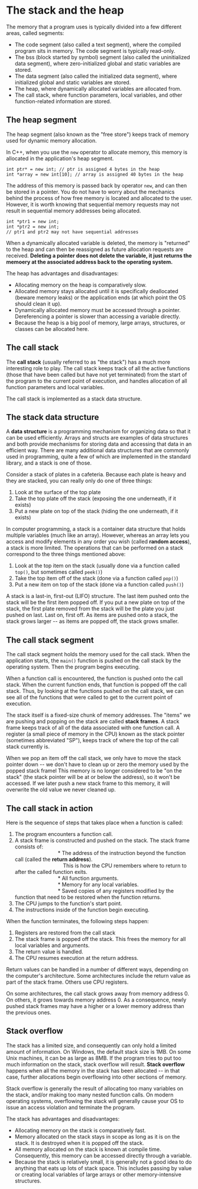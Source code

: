 # The stack and the heap

The memory that a program uses is typically divided into a few different areas, called segments:

* The code segment (also called a text segment), where the compiled program sits in memory. The code segment is typically read-only.  
* The bss (block started by symbol) segment (also called the uninitialized data segment), where zero-initialized global and static variables are stored.
* The data segment (also called the initialized data segment), where initialized global and static variables are stored.  
* The heap, where dynamically allocated variables are allocated from.  
* The call stack, where function parameters, local variables, and other function-related information are stored.  

## The heap segment 

The heap segment (also known as the "free store") keeps track of memory used for dynamic memory allocation. 

In C++, when you use the `new` operator to allocate memory, this memory is allocated in the application's heap segment.

` int ptr* = new int; // ptr is assigned 4 bytes in the heap `  
` int *array = new int[10]; // array is assigned 40 bytes in the heap `  

The address of this memory is passed back by operator `new`, and can then be stored in a pointer. You do not have to worry about the mechanics behind the process of how free memory is located and allocated to the user. However, it is worth knowing that sequential memory requests may not result in sequential memory addresses being allocated.

` int *ptr1 = new int; `  
` int *ptr2 = new int; `  
` // ptr1 and ptr2 may not have sequential addresses `  

When a dynamically allocated variable is deleted, the memory is "returned" to the heap and can then be reassigned as future allocation requests are received. **Deleting a pointer does not delete the variable, it just returns the memoery at the associated address back to the operating system.**  

The heap has advantages and disadvantages:  

* Allocating memory on the heap is comparatively slow.  
* Allocated memory stays allocated until it is specifically deallocated (beware memory leaks) or the application ends (at which point the OS should clean it up).  
* Dynamically allocated memory must be accessed through a pointer. Dereferencing a pointer is slower than accessing a variable directly.  
* Because the heap is a big pool of memory, large arrays, structures, or classes can be allocated here.  

## The call stack  

The **call stack** (usually referred to as "the stack") has a much more interesting role to play. The call stack keeps track of all the active functions (those that have been called but have not yet terminated) from the start of the program to the current point of execution, and handles allocation of all function parameters and local variables.

The call stack is implemented as a stack data structure.

## The stack data structure

A **data structure** is a programming mechanism for organizing data so that it can be used efficiently. Arrays and structs are examples of data structures and both provide mechanisms for storing data and accessing that data in an efficient way. There are many additional data structures that are commonly used in programming, quite a few of which are implemented in the standard library, and a stack is one of those.

Consider a stack of plates in a cafeteria. Because each plate is heavy and they are stacked, you can really only do one of three things:

1. Look at the surface of the top plate  
1. Take the top plate off the stack (exposing the one underneath, if it exists)  
1. Put a new plate on top of the stack (hiding the one underneath, if it exists)  

In computer programming, a stack is a container data structure that holds multiple variables (much like an array). However, whereas an array lets you access and modify elements in any order you wish (called **random access**), a stack is more limited. The operations that can be performed on a stack correspond to the three things mentioned above:  
1. Look at the top item on the stack (usually done via a function called `top()`, but sometimes called `peek()`)  
1. Take the top item off of the stack (done via a function called `pop()`)  
1. Put a new item on top of the stack (done via a function called `push()`)  

A stack is a last-in, first-out (LIFO) structure. The last item pushed onto the stack will be the first item popped off. If you put a new plate on top of the stack, the first plate removed from the stack will be the plate you just pushed on last. Last on, first off. As items are pushed onto a stack, the stack grows larger -- as items are popped off, the stack grows smaller.

## The call stack segment

The call stack segment holds the memory used for the call stack. When the application starts, the `main()` function is pushed on the call stack by the operating system. Then the program begins executing.

When a function call is encountered, the function is pushed onto the call stack. When the current function ends, that function is popped off the call stack. Thus, by looking at the functions pushed on the call stack, we can see all of the functions that were called to get to the current point of execution.

The stack itself is a fixed-size chunk of memory addresses. The "items" we are pushing and popping on the stack are called **stack frames**. A stack frame keeps track of all of the data associated with one function call. A register (a small piece of memory in the CPU) known as the stack pointer (sometimes abbreviated "SP"), keeps track of where the top of the call stack currently is.

When we pop an item off the call stack, we only have to move the stack pointer down -- we don't have to clean up or zero the memory used by the popped stack framel This memory is no longer considered to be "on the stack" (the stack pointer will be at or below the address), so it won't be accessed. If we later push a new stack frame to this memory, it will overwrite the old value we never cleaned up.

## The call stack in action

Here is the sequence of steps that takes place when a function is called:

1. The program encounters a function call.  
1. A stack frame is constructed and pushed on the stack. The stack frame consists of:  
&emsp;&emsp;&emsp;&emsp;&emsp;&emsp;&emsp;&emsp; * The address of the instruction beyond the function call (called the **return address**).  
&emsp;&emsp;&emsp;&emsp;&emsp;&emsp;&emsp;&emsp;&emsp; This is how the CPU remembers where to return to after the called function exits.   
&emsp;&emsp;&emsp;&emsp;&emsp;&emsp;&emsp;&emsp; * All function arguments.  
&emsp;&emsp;&emsp;&emsp;&emsp;&emsp;&emsp;&emsp; * Memory for any local variables.  
&emsp;&emsp;&emsp;&emsp;&emsp;&emsp;&emsp;&emsp; * Saved copies of any registers modified by the function that need to be restored when the function returns.  
1. The CPU jumps to the function's start point.  
1. The instructions inside of the function begin executing.  

When the function terminates, the following steps happen:

1. Registers are restored from the call stack  
1. The stack frame is popped off the stack. This frees the memory for all local variables and arguments.  
1. The return value is handled.  
1. The CPU resumes execution at the return address.  

Return values can be handled in a number of different ways, depending on the computer's architecture. Some architectures include the return value as part of the stack frame. Others use CPU registers.

On some architectures, the call stack grows away from memory address 0. On others, it grows towards memory address 0. As a consequence, newly pushed stack frames may have a higher or a lower memory address than the previous ones.

## Stack overflow  

The stack has a limited size, and consequently can only hold a limited amount of information. On Windows, the default stack size is 1MB. On some Unix machines, it can be as large as 8MB. If the program tries to put too much information on the stack, stack overflow will result. **Stack overflow** happens when all the memory in the stack has been allocated -- in that case, further allocations begin overflowing into other sections of memory. 

Stack overflow is generally the result of allocating too many variables on the stack, and/or making too many nested function calls. On modern operating systems, overflowing the stack will generally cause your OS to issue an access violation and terminate the program.

The stack has advantages and disadvantages:

* Allocating memory on the stack is comparatively fast.  
* Memory allocated on the stack stays in scope as long as it is on the stack. It is destroyed when it is popped off the stack.  
* All memory allocated on the stack is known at compile time. Consequently, this memory can be accessed directly through a variable.  
* Because the stack is relatively small, it is generally not a good idea to do anything that eats up lots of stack space. This includes passing by value or creating local variables of large arrays or other memory-intensive structures.
